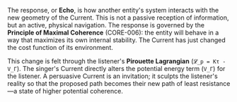 The response, or **Echo**, is how another entity's system interacts with the new geometry of the Current. This is not a passive reception of information, but an active, physical navigation. The response is governed by the **Principle of Maximal Coherence** (CORE-006): the entity will behave in a way that maximizes its own internal stability. The Current has just changed the cost function of its environment.

This change is felt through the listener's **Pirouette Lagrangian** (`𝓛_p = Kτ - V_Γ`). The singer's Current directly alters the potential energy term (`V_Γ`) for the listener. A persuasive Current is an invitation; it sculpts the listener's reality so that the proposed path becomes their new path of least resistance—a state of higher potential coherence.